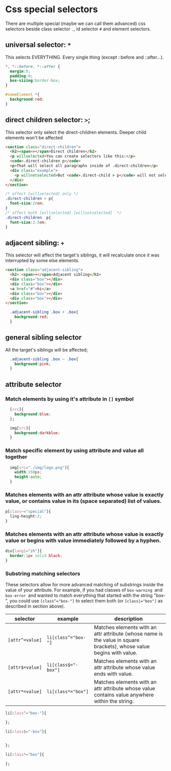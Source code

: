 # Css special selectors
There are multiple special (maybe we can call them advanced) css selectors beside class selector `.`, id selector `#` and element selectors.


## universal selector: `*`
This selects EVERYTHING. Every single thing
(except ::before and ::after...).



```css
*, *::before, *::after {
  margin:0;
  padding:0;
  box-sizing:border-box;
}

#someElement *{
  background:red;
}
```


## direct children selector: `>`;
This selector only select the direct-children elements.
Deeper child elements won't be affected

```html
<section class="direct-children">
  <h2><span>></span>Direct children</h2>
  <p willselected>You can create selectors like this:</p>
  <code>.direct-children p</code>
  <p>That will select all paragraphs inside of .direct-children</p>
  <div class="example">
    <p willnotselected>But <code>.direct-child > p</code> will not select this paragraph.</p>
  </div>
</section>

```

```css
/* affect [willselected] only */
.direct-children > p{
  font-size:2rem;
}
/* affect both [willselected] [willnotselected]  */
.direct-children  p{
  font-size:2.5em;
}

```

## adjacent sibling: `+`
This selector will affect the target's siblings, it will recalculate once it was interrupted by some else elements.
```html
<section class="adjacent-sibling">
  <h2> <span>+</span>Adjacent sibling</h2>
  <div class="box"></div>
  <div class="box"></div>
  <a href="#">hi</a>
  <div class="box"></div>
  <div class="box"></div>
</section>
```
```css
  .adjacent-sibling .box + .box{
    background:red;
  }
```

## general sibling selector
All the target's siblings will be affected;
```css
  .adjacent-sibling .box ~ .box{
    background:pink;
  }
```

## attribute selector
### Match elements by using it's attribute in `[]` symbol
```css
  [src]{
    background:blue;
  };

  img[src]{
    background:darkblue;
  }
```

### Match specific element by using attribute and value all together
```css
  img[src="./img/logo.png"]{
    width:150px;
    height:auto;
  }
```

### Matches elements with an attr attribute whose value is exactly value, or contains value in its (space separated) list of values.

```css
p[class~="special"]{
  ling-height:2;
}

```
### Matches elements with an attr attribute whose value is exactly value or begins with value immediately followed by a hyphen.

```css
div[lang|="zh"]{
  border:1px solid black;
}

```

### Substring matching selectors
These selectors allow for more advanced matching of substrings inside the value of your attribute. For example, if you had classes of `box-warning `and `box-error `and wanted to match everything that started with the string "box-", you could use `[class^="box-"]` to select them both (or `[class|="box"]` as described in section above).

|   selector   |    example   |    description  |
| ---- | ---- | ---- |
|`[attr^=value]` | `li[class^="box-"]` | Matches elements with an attr attribute (whose name is the value in square brackets), whose value begins with value.|
|`[attr$=value]`|`li[class$="-box"]`| Matches elements with an attr attribute whose value ends with value.|
|`[attr*=value]`|	`li[class*="box"]`|	Matches elements with an attr attribute whose value contains value anywhere within the string.|

```css
li[class^="box-"]{

};

li[class$="-box"]{


};

li[class*="box"]{

};

```




